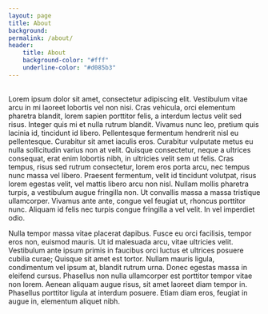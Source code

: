 ```yaml
---
layout: page
title: About
background: 
permalink: /about/
header: 
    title: About 
    background-color: "#fff" 
    underline-color: "#d085b3"
---
```


<br />
Lorem ipsum dolor sit amet, consectetur adipiscing elit. Vestibulum vitae arcu in mi laoreet lobortis vel non nisi. Cras vehicula, orci elementum pharetra blandit, lorem sapien porttitor felis, a interdum lectus velit sed risus. Integer quis mi et nulla rutrum blandit. Vivamus nunc leo, pretium quis lacinia id, tincidunt id libero. Pellentesque fermentum hendrerit nisl eu pellentesque. Curabitur sit amet iaculis eros. Curabitur vulputate metus eu nulla sollicitudin varius non at velit. Quisque consectetur, neque a ultrices consequat, erat enim lobortis nibh, in ultricies velit sem ut felis. Cras tempus, risus sed rutrum consectetur, lorem eros porta arcu, nec tempus nunc massa vel libero. Praesent fermentum, velit id tincidunt volutpat, risus lorem egestas velit, vel mattis libero arcu non nisl. Nullam mollis pharetra turpis, a vestibulum augue fringilla non. Ut convallis massa a massa tristique ullamcorper. Vivamus ante ante, congue vel feugiat ut, rhoncus porttitor nunc. Aliquam id felis nec turpis congue fringilla a vel velit. In vel imperdiet odio.

Nulla tempor massa vitae placerat dapibus. Fusce eu orci facilisis, tempor eros non, euismod mauris. Ut id malesuada arcu, vitae ultricies velit. Vestibulum ante ipsum primis in faucibus orci luctus et ultrices posuere cubilia curae; Quisque sit amet est tortor. Nullam mauris ligula, condimentum vel ipsum at, blandit rutrum urna. Donec egestas massa in eleifend cursus. Phasellus non nulla ullamcorper est porttitor tempor vitae non lorem. Aenean aliquam augue risus, sit amet laoreet diam tempor in. Phasellus porttitor ligula at interdum posuere. Etiam diam eros, feugiat in augue in, elementum aliquet nibh.

